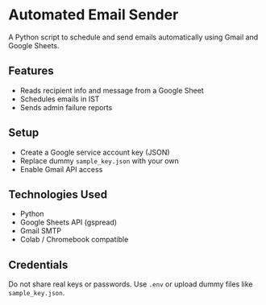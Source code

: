 # Automated Email Sender

A Python script to schedule and send emails automatically using Gmail and Google Sheets.

## Features
- Reads recipient info and message from a Google Sheet
- Schedules emails in IST
- Sends admin failure reports

## Setup
- Create a Google service account key (JSON)
- Replace dummy `sample_key.json` with your own
- Enable Gmail API access

## Technologies Used
- Python
- Google Sheets API (gspread)
- Gmail SMTP
- Colab / Chromebook compatible

## Credentials
Do not share real keys or passwords. Use `.env` or upload dummy files like `sample_key.json`.
